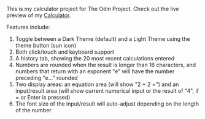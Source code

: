 This is my calculator project for The Odin Project. Check out the live preview of my <a href="">Calculator</a>.

Features include:

1. Toggle between a Dark Theme (default) and a Light Theme using the theme button (sun icon)
2. Both click/touch and keyboard support
3. A history tab, showing the 20 most recent calculations entered
4. Numbers are rounded when the result is longer than 16 characters, and numbers that return with
   an exponent "e" will have the number preceding "e..." rounded
5. Two display areas: an equation area (will show "2 + 2 =") and an input/result area (will show
   current numerical input or the result of "4", if = or Enter is pressed)
6. The font size of the input/result will auto-adjust depending on the length of the number
